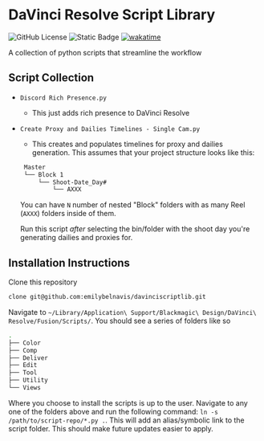 # DaVinci Resolve Script Library

![GitHub License](https://img.shields.io/github/license/emilybelnavis/davinciscriptlib)
![Static Badge](https://img.shields.io/badge/3.12%2B-blue?style=flat-square&label=python%20version)
[![wakatime](https://wakatime.com/badge/user/25fa80f6-0c6c-4e77-ad2c-9b37c3d81799/project/018e632a-d37a-4b15-a8dd-98032d223fda.svg?style=flat-square&color=green)](https://wakatime.com/badge/user/25fa80f6-0c6c-4e77-ad2c-9b37c3d81799/project/018e632a-d37a-4b15-a8dd-98032d223fda)

A collection of python scripts that streamline the workflow

## Script Collection

- `Discord Rich Presence.py`
    - This just adds rich presence to DaVinci Resolve

- `Create Proxy and Dailies Timelines - Single Cam.py` 
    - This creates and populates timelines for proxy and dailies generation. This assumes that your project structure looks like this:
    ```bash
     Master
     └── Block 1
         └── Shoot-Date_Day#
             └── AXXX
    ```

    You can have `N` number of nested "Block" folders with as many Reel (`AXXX`) folders inside of them.

    Run this script *after* selecting the bin/folder with the shoot day you're generating dailies and proxies for.



## Installation Instructions
Clone this repository
```bash
clone git@github.com:emilybelnavis/davinciscriptlib.git
```

Navigate to `~/Library/Application\ Support/Blackmagic\ Design/DaVinci\ Resolve/Fusion/Scripts/`. You should see a
series of folders like so

```bash
.
├── Color
├── Comp
├── Deliver
├── Edit
├── Tool
├── Utility
└── Views
```

Where you choose to install the scripts is up to the user. Navigate to any one of the folders above and run the
following command: `ln -s /path/to/script-repo/*.py .`. This will add an alias/symbolic link to the script folder. This
should make future updates easier to apply.